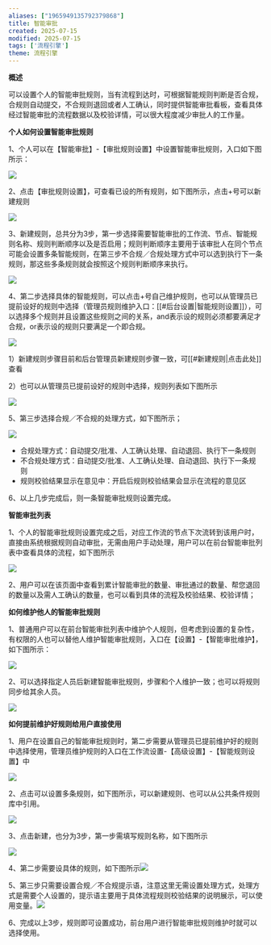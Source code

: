```yaml
---
aliases: ["1965949135792379868"]
title: 智能审批
created: 2025-07-15
modified: 2025-07-15
tags: ['流程引擎']
theme: 流程引擎
---
```


**概述**

可以设置个人的智能审批规则，当有流程到达时，可根据智能规则判断是否合规，合规则自动提交，不合规则退回或者人工确认，同时提供智能审批看板，查看具体经过智能审批的流程数据以及校验详情，可以很大程度减少审批人的工作量。

**个人如何设置智能审批规则**

1、个人可以在【智能审批】-【审批规则设置】中设置智能审批规则，入口如下图所示：

![](adf2d28a243c36483bef5e7562e6eee4.jpg)

2、点击【审批规则设置】，可查看已设的所有规则，如下图所示，点击+号可以新建规则

![](b1cacc19d7564cc5f282a10b09290c36.jpg)

3、新建规则，总共分为3步，第一步选择需要智能审批的工作流、节点、智能规则名称、规则判断顺序以及是否启用；规则判断顺序主要用于该审批人在同个节点可能会设置多条智能规则，在第三步不合规／合规处理方式中可以选到执行下一条规则，那这些多条规则就会按照这个规则判断顺序来执行。

![](a9b6cbcc1fc2c9f5faa1906173b6d04d.jpg)

4、第二步选择具体的智能规则，可以点击+号自己维护规则，也可以从管理员已提前设好的规则中选择（管理员规则维护入口：[[#后台设置|智能规则设置]]），可以选择多个规则并且设置这些规则之间的关系，and表示设的规则必须都要满足才合规，or表示设的规则只要满足一个即合规。

![](05197ecfa645b6512f9504811ebc647b.jpg)

1）新建规则步骤目前和后台管理员新建规则步骤一致，可[[#新建规则|点击此处]]查看

2）也可以从管理员已提前设好的规则中选择，规则列表如下图所示

![](3f8ea9a6a7cceabd308e42d6b8cbdeaf.jpg)

5、第三步选择合规／不合规的处理方式，如下图所示；

![](5d86161b8feb40491316f104d3b88913.jpg)

- 合规处理方式：自动提交/批准、人工确认处理、自动退回、执行下一条规则
- 不合规处理方式：自动提交/批准、人工确认处理、自动退回、执行下一条规则
- 规则校验结果显示在意见中：开启后规则校验结果会显示在流程的意见区

6、以上几步完成后，则一条智能审批规则设置完成。

**智能审批列表**

1、个人的智能审批规则设置完成之后，对应工作流的节点下次流转到该用户时，直接由系统根据规则自动审批，无需由用户手动处理，用户可以在前台智能审批列表中查看具体的流程，如下图所示

![](0b2704b56899b178cd4ac14763ac4c72.jpg)

2、用户可以在该页面中查看到累计智能审批的数量、审批通过的数量、帮您退回的数量以及需人工确认的数量，也可以看到具体的流程及校验结果、校验详情；

**如何维护他人的智能审批规则**

1、普通用户可以在前台智能审批列表中维护个人规则，但考虑到设置的复杂性，有权限的人也可以替他人维护智能审批规则，入口在【设置】-【智能审批维护】，如下图所示：

![](19e06d44d4196f8a04caea58b793faf3.jpg)

2、可以选择指定人员后新建智能审批规则，步骤和个人维护一致；也可以将规则同步给其余人员。

![](d76205f2a36c23595307f1838b57e65c.jpg)

**如何提前维护好规则给用户直接使用**

1、用户在设置自己的智能审批规则时，第二步需要从管理员已提前维护好的规则中选择使用，管理员维护规则的入口在工作流设置-【高级设置】-【智能规则设置】中

![](179d1cc9ec68c8965751abc3c1ed3109.jpg)

2、点击可以设置多条规则，如下图所示，可以新建规则、也可以从公共条件规则库中引用。

![](3549a5be97eb4bee3899df8a219dde2c.jpg)

3、点击新建，也分为3步，第一步需填写规则名称，如下图所示

![](4e1cceebfe04ff85a7f4d3bc4d8fe9fd.jpg)

4、第二步需要设具体的规则，如下图所示![](8419031fac670f0e6ba136663cd14792.jpg)

5、第三步只需要设置合规／不合规提示语，注意这里无需设置处理方式，处理方式是需要个人设置的，提示语主要用于具体流程规则校验结果的说明展示，可以使用变量。![](01cc6af5f8c00ddb92943e943e0d2258.jpg)

6、完成以上3步，规则即可设置成功，前台用户进行智能审批规则维护时就可以选择使用。